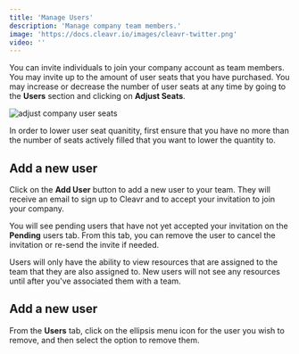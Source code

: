 ```yaml
---
title: 'Manage Users'
description: 'Manage company team members.'
image: 'https://docs.cleavr.io/images/cleavr-twitter.png'
video: ''
---
```


You can invite individuals to join your company account as team members. You may invite up to the amount of user seats that you have purchased. You may increase or decrease the number of user seats at any time by going to the **Users** section and clicking on **Adjust Seats**. 

![adjust company user seats](/images/teams/adjust-seats.png)

<base-info>
In order to lower user seat quanitity, first ensure that you have no more than the number of seats actively filled that you want to lower the quantity to. 
</base-info>

## Add a new user

Click on the **Add User** button to add a new user to your team. They will receive an email to sign up to Cleavr and to accept your invitation to join your company. 

You will see pending users that have not yet accepted your invitation on the **Pending** users tab. From this tab, you can remove the user to cancel the invitation or re-send the invite if needed. 

<base-info>
Users will only have the ability to view resources that are assigned to the team that they are also assigned to. New users will not see any resources until after you've associated them with a team. 
</base-info>

## Add a new user

From the **Users** tab, click on the ellipsis menu icon for the user you wish to remove, and then select the option to remove them. 